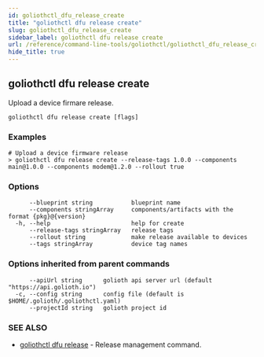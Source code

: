 ```yaml
---
id: goliothctl_dfu_release_create
title: "goliothctl dfu release create"
slug: goliothctl_dfu_release_create
sidebar_label: goliothctl dfu release create
url: /reference/command-line-tools/goliothctl/goliothctl_dfu_release_create/
hide_title: true
---
```

## goliothctl dfu release create

Upload a device firmare release.

```
goliothctl dfu release create [flags]
```

### Examples

```
# Upload a device firmware release
> goliothctl dfu release create --release-tags 1.0.0 --components main@1.0.0 --components modem@1.2.0 --rollout true
```

### Options

```
      --blueprint string           blueprint name
      --components stringArray     components/artifacts with the format {pkg}@{version}
  -h, --help                       help for create
      --release-tags stringArray   release tags
      --rollout string             make release available to devices
      --tags stringArray           device tag names
```

### Options inherited from parent commands

```
      --apiUrl string      golioth api server url (default "https://api.golioth.io")
  -c, --config string      config file (default is $HOME/.golioth/.goliothctl.yaml)
      --projectId string   golioth project id
```

### SEE ALSO

* [goliothctl dfu release](/reference/command-line-tools/goliothctl/goliothctl_dfu_release/)	 - Release management command.

